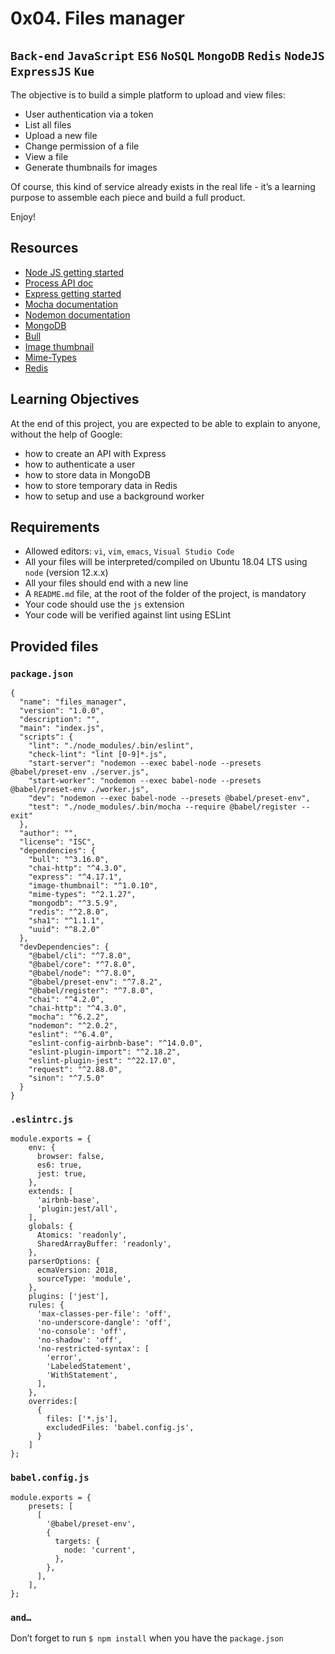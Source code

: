 # 0x04. Files manager
## `Back-end` `JavaScript` `ES6` `NoSQL` `MongoDB` `Redis` `NodeJS` `ExpressJS` `Kue`

The objective is to build a simple platform to upload and view files:

* User authentication via a token
* List all files
* Upload a new file
* Change permission of a file
* View a file
* Generate thumbnails for images

Of course, this kind of service already exists in the real life - it’s a learning purpose to assemble each piece and build a full product.

Enjoy!

## Resources
* [Node JS getting started](https://nodejs.org/en/learn/getting-started/introduction-to-nodejs)
* [Process API doc](https://node.readthedocs.io/en/latest/api/process/)
* [Express getting started](https://expressjs.com/en/starter/installing.html)
* [Mocha documentation](https://mochajs.org/)
* [Nodemon documentation](https://github.com/remy/nodemon#nodemon)
* [MongoDB](https://github.com/mongodb/node-mongodb-native)
* [Bull](https://github.com/OptimalBits/bull)
* [Image thumbnail](https://www.npmjs.com/package/image-thumbnail)
* [Mime-Types](https://www.npmjs.com/package/mime-types)
* [Redis](https://github.com/redis/node-redis)


## Learning Objectives
At the end of this project, you are expected to be able to explain to anyone, without the help of Google:

* how to create an API with Express
* how to authenticate a user
* how to store data in MongoDB
* how to store temporary data in Redis
* how to setup and use a background worker

## Requirements
* Allowed editors: `vi`, `vim`, `emacs`, `Visual Studio Code`
* All your files will be interpreted/compiled on Ubuntu 18.04 LTS using `node` (version 12.x.x)
* All your files should end with a new line
* A `README.md` file, at the root of the folder of the project, is mandatory
* Your code should use the `js` extension
* Your code will be verified against lint using ESLint

## Provided files
### `package.json`

```
{
  "name": "files_manager",
  "version": "1.0.0",
  "description": "",
  "main": "index.js",
  "scripts": {
    "lint": "./node_modules/.bin/eslint",
    "check-lint": "lint [0-9]*.js",
    "start-server": "nodemon --exec babel-node --presets @babel/preset-env ./server.js",
    "start-worker": "nodemon --exec babel-node --presets @babel/preset-env ./worker.js",
    "dev": "nodemon --exec babel-node --presets @babel/preset-env",
    "test": "./node_modules/.bin/mocha --require @babel/register --exit" 
  },
  "author": "",
  "license": "ISC",
  "dependencies": {
    "bull": "^3.16.0",
    "chai-http": "^4.3.0",
    "express": "^4.17.1",
    "image-thumbnail": "^1.0.10",
    "mime-types": "^2.1.27",
    "mongodb": "^3.5.9",
    "redis": "^2.8.0",
    "sha1": "^1.1.1",
    "uuid": "^8.2.0"
  },
  "devDependencies": {
    "@babel/cli": "^7.8.0",
    "@babel/core": "^7.8.0",
    "@babel/node": "^7.8.0",
    "@babel/preset-env": "^7.8.2",
    "@babel/register": "^7.8.0",
    "chai": "^4.2.0",
    "chai-http": "^4.3.0",
    "mocha": "^6.2.2",
    "nodemon": "^2.0.2",
    "eslint": "^6.4.0",
    "eslint-config-airbnb-base": "^14.0.0",
    "eslint-plugin-import": "^2.18.2",
    "eslint-plugin-jest": "^22.17.0",
    "request": "^2.88.0",
    "sinon": "^7.5.0"
  }
}
```

### `.eslintrc.js`

```
module.exports = {
    env: {
      browser: false,
      es6: true,
      jest: true,
    },
    extends: [
      'airbnb-base',
      'plugin:jest/all',
    ],
    globals: {
      Atomics: 'readonly',
      SharedArrayBuffer: 'readonly',
    },
    parserOptions: {
      ecmaVersion: 2018,
      sourceType: 'module',
    },
    plugins: ['jest'],
    rules: {
      'max-classes-per-file': 'off',
      'no-underscore-dangle': 'off',
      'no-console': 'off',
      'no-shadow': 'off',
      'no-restricted-syntax': [
        'error',
        'LabeledStatement',
        'WithStatement',
      ],
    },
    overrides:[
      {
        files: ['*.js'],
        excludedFiles: 'babel.config.js',
      }
    ]
};
```

### `babel.config.js`
```
module.exports = {
    presets: [
      [
        '@babel/preset-env',
        {
          targets: {
            node: 'current',
          },
        },
      ],
    ],
};
```

### `and…`

Don’t forget to run `$ npm install` when you have the `package.json`

